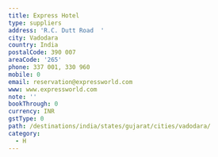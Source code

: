 ```yaml
---
title: Express Hotel
type: suppliers
address: 'R.C. Dutt Road  '
city: Vadodara
country: India
postalCode: 390 007
areaCode: '265'
phone: 337 001, 330 960
mobile: 0
email: reservation@expressworld.com
www: www.expressworld.com
note: ''
bookThrough: 0
currency: INR
gstType: 0
path: /destinations/india/states/gujarat/cities/vadodara/
category:
  - H
---
```


